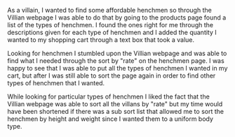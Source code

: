 As a villain, I wanted to find some affordable henchmen so through the Villian webpage I was able to do that by going to the products page found a list of the types of henchmen. I found the ones right for me through the descriptions given for each type of henchmen and I added the quantity I wanted to my shopping cart through a text box that took a value.

Looking for henchmen I stumbled upon the Villian webpage and was able to find what I needed through the sort by "rate" on the henchmen page. I was happy to see that I was able to put all the types of henchmen I wanted in my cart, but after I was still able to sort the page again in order to find other types of henchmen that I wanted.

While looking for particular types of henchmen I liked the fact that the Villian webpage was able to sort all the villans by "rate" but my time would have been shortened if there was a sub sort list that allowed me to sort the henchmen by height and weight since I wanted them to a uniform body type.